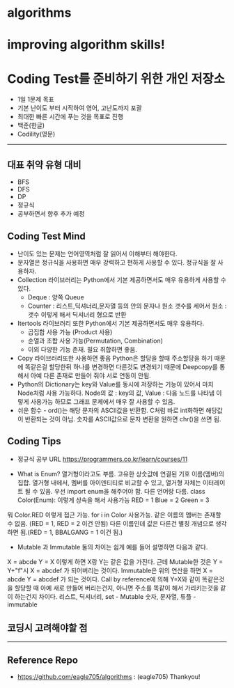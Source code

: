 algorithms
=========
improving algorithm skills!
========

# Coding Test를 준비하기 위한 개인 저장소
- 1일 1문제 목표
- 기본 난이도 부터 시작하여 영어, 고난도까지 포괄
- 최대한 빠른 시간에 푸는 것을 목표로 진행
- 백준(한글)
- Codility(영문)
-----------

## 대표 취약 유형 대비

- BFS
- DFS
- DP
- 정규식
- 공부하면서 향후 추가 예정


## Coding Test Mind 
- 난이도 있는 문제는 언어영역처럼 잘 읽어서 이해부터 해야한다.
- 문자열은 정규식을 사용하면 매우 강력하고 편하게 사용할 수 있다. 정규식을 잘 사용하자.
- Collection 라이브러리는 Python에서 기본 제공하면서도 매우 유용하게 사용할 수 있다.
  * Deque : 양쪽 Queue
  * Counter : 리스트,딕셔너리,문자열 등의 안의 문자나 원소 갯수를 세어서 원소 : 갯수 이렇게 해서 딕셔너리 형으로 반환
- Itertools 라이브러리 또한 Python에서 기본 제공하면서도 매우 유용하다.
  * 곱집합 사용 가능 (Product 사용)
  * 순열과 조합 사용 가능(Permutation, Combination)
  * 이외 다양한 기능 존재. 필요 취합하면 좋음.
- Copy 라이브러리또한 사용하면 좋음 Python은 할당을 할때 주소할당을 하기 때문에 똑같은걸 할당한뒤 하나를 변경하면 다른것도 변경되기 때문에 Deepcopy를 통해서 아예 다른 존재로 만들어 줘야 서로 연동이 안됨.
- Python의 Dictionary는 key와 Value를 동시에 저장하는 기능이 있어서 마치 Node처럼 사용 가능하다. Node의 값 : key의 값, Value : 다음 노드를 나타냄 이렇게 사용가능 하므로 그래프 문제에서 매우 잘 사용할 수 있음.
- 쉬운 함수 - ord()는 해당 문자의 ASCII값을 반환함. C처럼 바로 int화하면 해당값이 반환되는 것이 아님. 숫자를 ASCII값으로 문자 변환을 원하면 chr()을 쓰면 됨.


## Coding Tips
- 정규식 공부 URL
https://programmers.co.kr/learn/courses/11

- What is Enum?
열거형이라고도 부름. 고유한 상숫값에 연결된 기호 이름(멤버)의 집합. 열거형 내에서, 멤버를 아이덴티티로 비교할 수 있고, 열거형 자체는 이터레이트 될 수 있음.
우선 import enum을 해주어야 함. 다른 언어랑 다름.
class Color(Enum): 이렇게 상속을 해서 사용가능
	RED = 1
	Blue = 2
	Green = 3

뭐 Color.RED 이렇게 접근 가능.
for i in Color 사용가능.
같은 이름의 멤버는 존재할 수 없음. (RED = 1, RED = 2 이건 안됨)
다른 이름인데 값은 다른건 별칭 개념으로 생각하면 됨.(RED = 1, BBALGANG = 1 이건 됨.)

- Mutable 과 Immutable
둘의 차이는 쉽게 예를 들어 설명하면 다음과 같다.

X = abcde
Y = X
이렇게 하면 X랑 Y는 같은 값을 가진다.
근데 Mutable한 것은 
Y = Y+"f"시
X = abcdef 가 되어버리는 것이다.
Immutable은 위의 연산을 하면
X = abcde
Y = abcdef
가 되는 것이다.
Call by reference에 의해 Y=X와 같이 똑같은것을 할당할 때 아예 새로 만들어 버리는건지, 아니면 주소를 똑같이 해서 가리키는것을 같이 하는건지 차이다.
리스트, 딕셔너리, set - Mutable
숫자, 문자열, 튜플 - immutable


## 코딩시 고려해야할 점

---------

## Reference Repo
- https://github.com/eagle705/algorithms : (eagle705) Thankyou!
